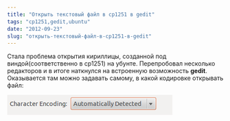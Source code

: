 ```yaml
---
title: "Открыть текстовый файл в cp1251 в gedit"
tags: "cp1251,gedit,ubuntu"
date: "2012-09-23"
slug: "открыть-текстовый-файл-в-cp1251-в-gedit"
---
```


Стала проблема открытия кириллицы, созданной под виндой(соответственно в cp1251) на убунте. Перепробовал несколько редакторов и в итоге наткнулся на встроенную возможность **gedit**. Оказывается там можно задавать самому, в какой кодировке открывать файл:

![](images/set_encoding.png "set_encoding")

